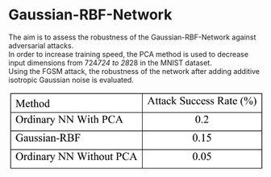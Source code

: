 # Gaussian-RBF-Network  

The aim is to assess the robustness of the Gaussian-RBF-Network against adversarial attacks.  
In order to increase training speed, the PCA method is used to decrease input dimensions from 724*724 to 28*28 in the MNIST dataset.  
Using the FGSM attack, the robustness of the network after adding additive isotropic Gaussian noise is evaluated.  

![My Image](https://github.com/atiyeh2016/Gaussian-RBF-Network/blob/main/Attack%20Rate.png)
